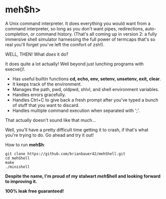 # meh$h>

A Unix command interpreter. It does everything you would want from a command interpreter, so long as you don't want pipes, redirections, auto-completion, or command history. (That's all coming up in version 2: a fully immersive shell simulator harnessing the full power of termcaps that's so real you'll forget you've left the comfort of zsh!).

WELL, THEN! What *does* it do?

It does quite a lot actually! Well beyond just lunching programs with execve()!.
* Has useful builtin functions **cd, echo, env, setenv, unsetenv, exit, clear**.
* It keeps track of the environment.
* Manages the path, pwd, oldpwd, shlvl, and shell environment variables.
* Handles errors gracefully.
* Handles Ctrl+C to give back a fresh prompt after you've typed a bunch of stuff that you want to discard.
* Handles multiple command execution when separated with ';'.


That actually doesn't sound like that much...

Well, you'll have a pretty difficult time getting it to crash, if that's what you're trying to do. Go ahead and try it out!

How to run **meh$h**:
```
git clone https://github.com/brianbauer42/mehShell.git
cd mehShell
make
./minishell
```
**Despite the name, I'm proud of my stalwart *meh*$hell and looking forward to improving it.**

**100% leak free guaranteed!**
